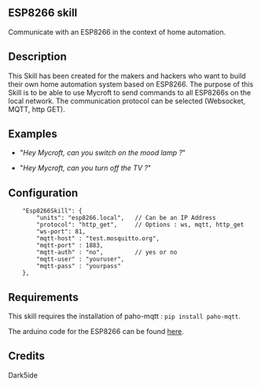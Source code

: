 ## ESP8266 skill
Communicate with an ESP8266 in the context of home automation.

## Description 
This Skill has been created for the makers and hackers who want to build their own home automation system based on ESP8266. The purpose of this Skill is to be able to use Mycroft to send commands to all ESP8266s on the local network. The communication protocol can be selected (Websocket, MQTT, http GET).

## Examples 
* "_Hey Mycroft, can you switch on the mood lamp ?_"

* "_Hey Mycroft, can you turn off the TV ?_"

## Configuration


```
    "Esp8266Skill": {
        "units": "esp8266.local",   // Can be an IP Address
        "protocol": "http_get",     // Options : ws, mqtt, http_get
        "ws-port": 81,
        "mqtt-host" : "test.mosquitto.org",
        "mqtt-port" : 1883,
        "mqtt-auth" : "no",         // yes or no
        "mqtt-user" : "youruser",
        "mqtt-pass" : "yourpass"
    },
```

## Requirements

This skill requires the installation of paho-mqtt : `pip install paho-mqtt`.

The arduino code for the ESP8266 can be found [here](https://github.com/Dark5ide/ESP8266_Controller). 

## Credits 
Dark5ide

